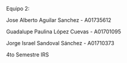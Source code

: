 

Equipo 2:

Jose Alberto Aguilar Sanchez - A01735612

Guadalupe Paulina López Cuevas - A01701095

Jorge Israel Sandoval Sánchez - A01710373

4to Semestre IRS
